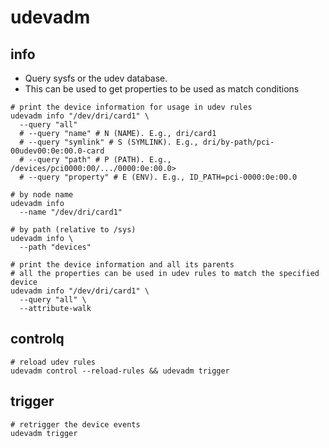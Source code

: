 # udevadm

## info

- Query sysfs or the udev database.
- This can be used to get properties to be used as match conditions

```shell
# print the device information for usage in udev rules
udevadm info "/dev/dri/card1" \
  --query "all"
  # --query "name" # N (NAME). E.g., dri/card1
  # --query "symlink" # S (SYMLINK). E.g., dri/by-path/pci-00udev00:0e:00.0-card
  # --query "path" # P (PATH). E.g., /devices/pci0000:00/.../0000:0e:00.0>
  # --query "property" # E (ENV). E.g., ID_PATH=pci-0000:0e:00.0

# by node name
udevadm info
  --name "/dev/dri/card1"

# by path (relative to /sys)
udevadm info \
  --path "devices"

# print the device information and all its parents
# all the properties can be used in udev rules to match the specified device
udevadm info "/dev/dri/card1" \
  --query "all" \
  --attribute-walk
```

## controlq

```shell
# reload udev rules
udevadm control --reload-rules && udevadm trigger
```

## trigger

```shell
# retrigger the device events
udevadm trigger
```
